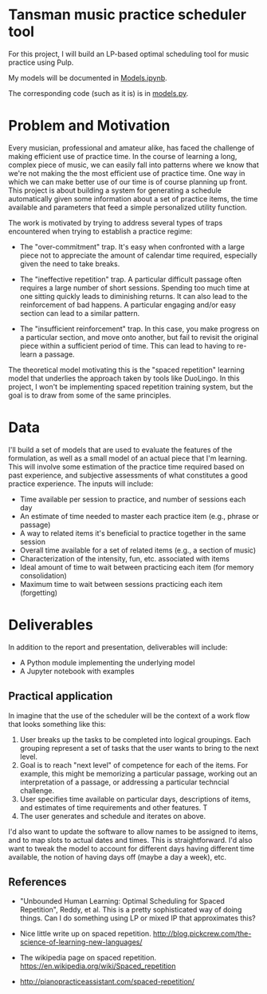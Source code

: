 # Tansman music practice scheduler tool

For this project, I will build an LP-based optimal scheduling tool for music practice using
Pulp. 

My models will be documented in [Models.ipynb](Models.ipynb).

The corresponding code (such as it is) is in [models.py](models.py).

# Problem and Motivation

Every musician, professional and amateur alike, has faced the challenge of
making efficient use of practice time. In the course of learning a long, complex
piece of music, we can easily fall into patterns where we know that we're not
making the the most efficient use of practice time. One way in which we can make better use of
our time is of course planning up front. This project is about building a system
for generating a schedule automatically given some information about a set of
practice items, the time available and parameters that feed a 
simple personalized utility function.

The work is motivated by trying to address several types of traps encountered when
trying to establish a practice regime:

* The "over-commitment" trap. It's easy when confronted with a large piece not to
appreciate the amount of calendar time required, especially given the
need to take breaks.

* The "ineffective repetition" trap. A particular difficult passage often requires
a large number of short sessions. Spending too much time at one sitting quickly
leads to diminishing returns. It can also lead to the reinforcement of bad happens. 
A particular engaging and/or easy section can lead to a similar pattern.

* The "insufficient reinforcement" trap. In this
case, you make progress on a particular section, and move onto another, but fail
to revisit the original piece within a sufficient period of time. This can lead
to having to re-learn a passage.

The theoretical model motivating this is the "spaced repetition" learning model 
that underlies the approach taken by tools like DuoLingo. In this project,
I won't be implementing spaced repetition training system, but the goal is to
draw from some of the same principles.

# Data

I'll build a set of models that are used to evaluate the features of the 
formulation, as well as a small model of an actual piece that I'm learning.
This will involve some estimation of the practice time required based
on past experience, and subjective assessments of what constitutes a good
practice experience. The inputs will include:

* Time available per session to practice, and number of sessions each day
* An estimate of time needed to master each practice item (e.g., phrase or passage)
* A way to related items it's beneficial to practice together in the same session
* Overall time available for a set of related items (e.g., a section of music)
* Characterization of the intensity, fun, etc. associated with items
* Ideal amount of time to wait between practicing each item (for memory consolidation)
* Maximum time to wait between sessions practicing each item (forgetting)

# Deliverables

In addition to the report and presentation, deliverables will include:

* A Python module implementing the underlying model
* A Jupyter notebook with examples

## Practical application

In imagine that the use of the scheduler will be the context
of a work flow that looks something like this:

1. User breaks up the tasks to be completed into logical
   groupings. Each grouping represent a set of tasks 
   that the user wants to bring to the next level. 
1. Goal is to reach "next level" of competence for each of
   the items. For example, this might be memorizing 
   a particular passage, working out an interpretation of a 
   passage, or addressing a particular techncial challenge.
1. User specifies time available on particular days,
    descriptions of items,
   and estimates of time requirements and other features. T
1. The user generates and schedule and iterates on above.

I'd also want to update the software to allow names to be assigned
to items, and to map slots to actual dates and times. This is
straightforward. I'd also want to tweak the model to account
for different days having different time available, the notion
of having days off (maybe a day a week), etc.

## References

* "Unbounded Human Learning: Optimal Scheduling for Spaced Repetition", Reddy,
et al. This is a pretty sophisticated way of doing things. Can I do something
using LP or mixed IP that approximates this?

* Nice little write up on spaced repetition. 
  http://blog.pickcrew.com/the-science-of-learning-new-languages/

* The wikipedia page on spaced repetition.
  https://en.wikipedia.org/wiki/Spaced_repetition

* http://pianopracticeassistant.com/spaced-repetition/
